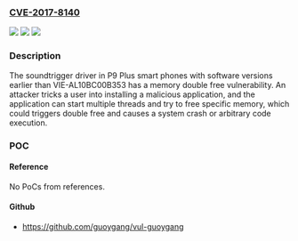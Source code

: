### [CVE-2017-8140](https://cve.mitre.org/cgi-bin/cvename.cgi?name=CVE-2017-8140)
![](https://img.shields.io/static/v1?label=Product&message=P9%20Plus&color=blue)
![](https://img.shields.io/static/v1?label=Version&message=n%2Fa&color=blue)
![](https://img.shields.io/static/v1?label=Vulnerability&message=Memory%20Double%20Free&color=brighgreen)

### Description

The soundtrigger driver in P9 Plus smart phones with software versions earlier than VIE-AL10BC00B353 has a memory double free vulnerability. An attacker tricks a user into installing a malicious application, and the application can start multiple threads and try to free specific memory, which could triggers double free and causes a system crash or arbitrary code execution.

### POC

#### Reference
No PoCs from references.

#### Github
- https://github.com/guoygang/vul-guoygang

